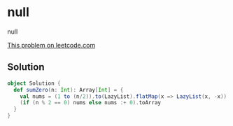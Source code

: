 # null

null

[This problem on leetcode.com](https://leetcode.com/problems/find-n-unique-integers-sum-up-to-zero)

## Solution

```scala
object Solution {
  def sumZero(n: Int): Array[Int] = {
    val nums = (1 to (n/2)).to(LazyList).flatMap(x => LazyList(x, -x))
    (if (n % 2 == 0) nums else nums :+ 0).toArray
  }
}
```
